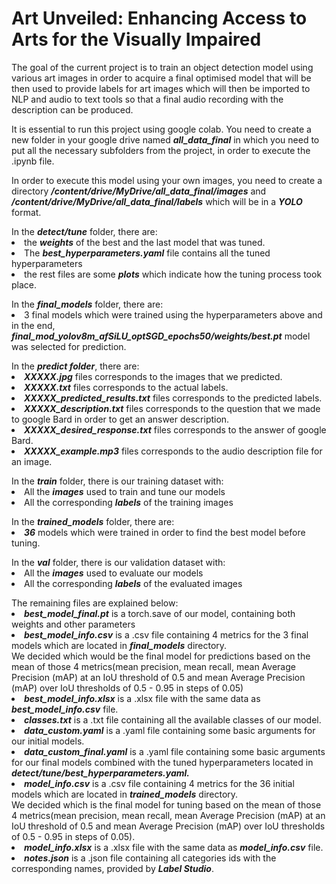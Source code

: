 # Art Unveiled: Enhancing Access to Arts for the Visually Impaired
The goal of the current project is to train an object detection model using various art images in order to acquire a final optimised model that will be then used to provide labels for art images which will then be imported to NLP and audio to text tools so that a final audio recording with the description can be produced.

It is essential to run this project using google colab.
You need to create a new folder in your google drive named **_all_data_final_** in which you need to put all the necessary subfolders from the project, in order to execute the .ipynb file.
 
In order to execute this model using your own images, you need to create a directory **_/content/drive/MyDrive/all_data_final/images_** and **_/content/drive/MyDrive/all_data_final/labels_** which will be in a **_YOLO_** format.

<dl type = "circle">In the <b><i>detect/tune</b></i> folder, there are:
 <li>the <b><i>weights</b></i> of the best and the last model that was tuned. </li>
 <li>The <b><i>best_hyperparameters.yaml</b></i> file contains all the tuned hyperparameters</li> 
 <li>the rest files are some <b><i>plots</b></i> which indicate how the tuning process took place.</li></dl>
<dl type = "circle">In the <b><i>final_models</b></i> folder, there are:
 <li>3 final models which were trained using the hyperparameters above and in the end, <b><i>final_mod_yolov8m_afSiLU_optSGD_epochs50/weights/best.pt</b></i> model was  selected for prediction.</li></dl>
<dl type = "circle">In the <b><i>predict folder</b></i>, there are:
 <li><b><i>XXXXX.jpg</b></i> files corresponds to the images that we predicted.</li>
 <li><b><i>XXXXX.txt</b></i> files corresponds to the actual labels.</li>
 <li><b><i>XXXXX_predicted_results.txt</b></i> files corresponds to the predicted labels.</li>
 <li><b><i>XXXXX_description.txt</b></i> files corresponds to the question that we made to google Bard in order to get an answer description.</li>
 <li><b><i>XXXXX_desired_response.txt</b></i> files corresponds to the answer of google Bard.</li>
 <li><b><i>XXXXX_example.mp3</b></i> files corresponds to the audio description file for an image.</li></dl>
<dl type = "circle">In the <b><i>train</b></i> folder, there is our training dataset with:
 <li>All the <b><i>images</b></i> used to train and tune our models </li>
 <li>All the corresponding <b><i>labels</b></i> of the training images </li></dl>
<dl type = "circle">In the <b><i>trained_models</b></i> folder, there are:
 <li><b><i>36</b></i> models which were trained in order to find the best model before tuning.</li></dl>
<dl type = "circle">In the <b><i>val</b></i> folder, there is our validation dataset with:
 <li>All the <b><i>images</b></i> used to evaluate our models </li>
 <li>All the corresponding <b><i>labels</b></i> of the evaluated images </li></dl>
<dl type = "circle">The remaining files are explained below:
 <li><b><i>best_model_final.pt</b></i> is a torch.save of our model, containing both weights and other parameters </li>
 <li><b><i>best_model_info.csv</b></i> is a .csv file containing 4 metrics for the 3 final models which are located in <b><i>final_models</b></i> directory.<br>
 We decided which would be the final model for predictions based on the mean of those 4 metrics(mean precision, mean recall, mean Average Precision (mAP) at an IoU threshold of 0.5 and mean Average Precision (mAP) over IoU thresholds of 0.5 - 0.95 in steps of 0.05)</li>
 <li><b><i>best_model_info.xlsx</b></i> is a .xlsx file with the same data as <b><i>best_model_info.csv</b></i> file.</li>
 <li><b><i>classes.txt</b></i> is a .txt file containing all the available classes of our model.</li>
 <li><b><i>data_custom.yaml</b></i> is a .yaml file containing some basic arguments for our initial models.</li>
 <li><b><i>data_custom_final.yaml</b></i> is a .yaml file containing some basic arguments for our final models combined with the tuned hyperparameters located in <b><i>detect/tune/best_hyperparameters.yaml.</b></i></li>
 <li><b><i>model_info.csv</b></i> is a .csv file containing 4 metrics for the 36 initial models which are located in <b><i>trained_models</b></i> directory.<br>
 We decided which is the final model for tuning based on the mean of those 4 metrics(mean precision, mean recall, mean Average Precision (mAP) at an IoU threshold of 0.5 and mean Average Precision (mAP) over IoU thresholds of 0.5 - 0.95 in steps of 0.05).</li>
 <li><b><i>model_info.xlsx</b></i> is a .xlsx file with the same data as <b><i>model_info.csv</b></i> file.</li>
 <li><b><i>notes.json</b></i> is a .json file containing all categories ids with the  corresponding names, provided by <b><i>Label Studio</b></i>.</li>
</dl>
